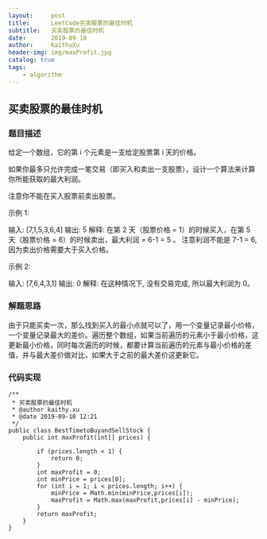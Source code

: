 ```yaml
---
layout:     post
title:      LeetCode买卖股票的最佳时机
subtitle:   买卖股票的最佳时机
date:       2019-09-10
author:     KaithyXu
header-img: img/maxProfit.jpg
catalog: true
tags:
    - algorithm
---
```

## 买卖股票的最佳时机


### 题目描述

给定一个数组，它的第 i 个元素是一支给定股票第 i 天的价格。

如果你最多只允许完成一笔交易（即买入和卖出一支股票），设计一个算法来计算你所能获取的最大利润。

注意你不能在买入股票前卖出股票。

示例 1:

输入: [7,1,5,3,6,4]
输出: 5
解释: 在第 2 天（股票价格 = 1）的时候买入，在第 5 天（股票价格 = 6）的时候卖出，最大利润 = 6-1 = 5 。
     注意利润不能是 7-1 = 6, 因为卖出价格需要大于买入价格。

示例 2:

输入: [7,6,4,3,1]
输出: 0
解释: 在这种情况下, 没有交易完成, 所以最大利润为 0。

### 解题思路
由于只能买卖一次，那么找到买入的最小点就可以了，用一个变量记录最小价格，一个变量记录最大的差价。遍历整个数组，如果当前遍历的元素小于最小价格，这更新最小价格，同时每次遍历的时候，都要计算当前遍历的元素与最小价格的差值，并与最大差价做对比，如果大于之前的最大差价这更新它。

### 代码实现

```
/**
 * 买卖股票的最佳时机
 * @author kaithy.xu
 * @date 2019-09-10 12:21
 */
public class BestTimetoBuyandSellStock {
    public int maxProfit(int[] prices) {

        if (prices.length < 1) {
            return 0;
        }
        int maxProfit = 0;
        int minPrice = prices[0];
        for (int i = 1; i < prices.length; i++) {
            minPrice = Math.min(minPrice,prices[i]);
            maxProfit = Math.max(maxProfit,prices[i] - minPrice);
        }
        return maxProfit;
    }
}
```

